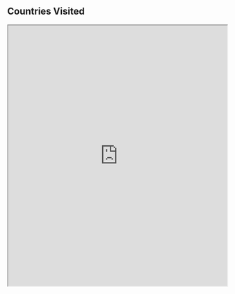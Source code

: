 ## Countries Visited

<iframe src="https://visitedplaces.com/embed/?map=world&projection=geoOrthographic&theme=dark-green&water=1&graticule=1&names=1&duration=2000&placeduration=100&slider=0&autoplay=1&autozoom=none&autostep=1&home=HK&places=My%20Home~HK~1_0_0_-114.2_-22.4*Asia~CN_TW_JP_KR_TH_MO~1.5_83.8_33.3_-83.8_-33.3*Europe~GB_PT_GE~2.4_12.1_53.3_-12.1_-53.3*Africa~MA~1.5_18_1.6_-18_-1.6*North%20America~US~1.6_-100.6_44.4_100.6_-44.4" style="width: 100%; height: 600px;"></iframe>
